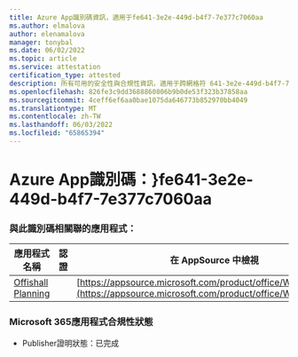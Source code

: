 ```yaml
---
title: Azure App識別碼資訊，適用于fe641-3e2e-449d-b4f7-7e377c7060aa
ms.author: elmalova
author: elenamalova
manager: tonybal
ms.date: 06/02/2022
ms.topic: article
ms.service: attestation
certification_type: attested
description: 所有可用的安全性與合規性資訊，適用于跨網格符 641-3e2e-449d-b4f7-7e377c7060aa。
ms.openlocfilehash: 826fe3c9dd3688860806b9b0de53f323b37858aa
ms.sourcegitcommit: 4ceff6ef6aa0bae1075da646773b852970bb4049
ms.translationtype: MT
ms.contentlocale: zh-TW
ms.lasthandoff: 06/03/2022
ms.locfileid: "65865394"
---
```

# <a name="azure-app-id-cbdfe641-3e2e-449d-b4f7-7e377c7060aa"></a>Azure App識別碼：}fe641-3e2e-449d-b4f7-7e377c7060aa


### <a name="apps-associated-with-this-id"></a>與此識別碼相關聯的應用程式：
| **應用程式名稱** | **認證** | **在 AppSource 中檢視** |
|--------------|---------------|-----------------------|
| [Offishall Planning](../forward/WA200004048.md) |  | [https://appsource.microsoft.com/product/office/WA200004048](https://appsource.microsoft.com/product/office/WA200004048) |

### <a name="microsoft-365-app-compliance-status"></a>Microsoft 365應用程式合規性狀態
- Publisher證明狀態：已完成
